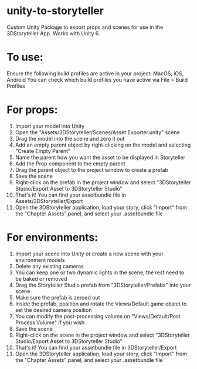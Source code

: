 # unity-to-storyteller
Custom Unity Package to export props and scenes for use in the 3DStoryteller App. Works with Unity 6.

# To use:
Ensure the following build profiles are active in your project:
MacOS, iOS, Android
You can check which build profiles you have active via File > Build Profiles

# For props:
1. Import your model into Unity
2. Open the "Assets/3DStoryteller/Scenes/Asset Exporter.unity" scene
3. Drag the model into the scene and zero it out
4. Add an empty parent object by right-clicking on the model and selecting "Create Empty Parent"
5. Name the parent how you want the asset to be displayed in Storyteller
6. Add the Prop component to the empty parent
7. Drag the parent object to the project window to create a prefab
8. Save the scene
9. Right-click on the prefab in the project window and select "3DStoryteller Studio/Export Asset to 3DStoryteller Studio"
10. That's it! You can find your assetbundle file in Assets/3DStoryteller/Export
11. Open the 3DStoryteller application, load your story, click "Import" from the "Chapter Assets" panel, and select your .assetbundle file

# For environments:
1. Import your scene into Unity or create a new scene with your environment models
2. Delete any existing cameras
3. You can keep one or two dynamic lights in the scene, the rest need to be baked or removed
4. Drag the Storyteller Studio prefab from "3DStoryteller/Prefabs" into your scene
5. Make sure the prefab is zeroed out
6. Inside the prefab, position and rotate the Views/Default game object to set the desired camera position
7. You can modify the post-processing volume on "Views/Default/Post Process Volume" if you wish
8. Save the scene
9. Right-click on the scene in the project window and select "3DStoryteller Studio/Export Asset to 3DStoryteller Studio"
10. That's it! You can find your assetbundle file in 3DStoryteller/Export
11. Open the 3DStoryteller application, load your story, click "Import" from the "Chapter Assets" panel, and select your .assetbundle file
